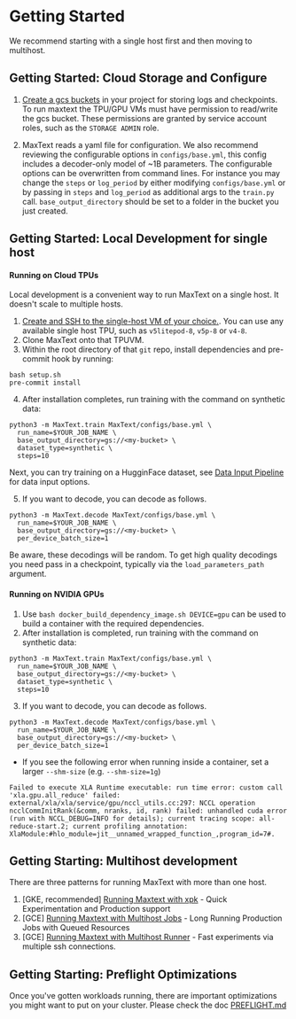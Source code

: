 # Getting Started

We recommend starting with a single host first and then moving to multihost.

## Getting Started: Cloud Storage and Configure
1. [Create a gcs buckets](https://cloud.google.com/storage/docs/creating-buckets) in your project for storing logs and checkpoints. To run maxtext the TPU/GPU VMs must have permission to read/write the gcs bucket. These permissions are granted by service account roles, such as the `STORAGE ADMIN` role.

2. MaxText reads a yaml file for configuration. We also recommend reviewing the configurable options in `configs/base.yml`, this config includes a decoder-only model of ~1B parameters. The configurable options can be overwritten from command lines. For instance you may change the `steps` or `log_period` by either modifying `configs/base.yml` or by passing in `steps` and `log_period` as additional args to the `train.py` call. `base_output_directory` should be set to a folder in the bucket you just created.

## Getting Started: Local Development for single host

#### Running on Cloud TPUs
Local development is a convenient way to run MaxText on a single host. It doesn't scale to
multiple hosts.

1. [Create and SSH to the single-host VM of your choice.](https://cloud.google.com/tpu/docs/users-guide-tpu-vm#creating_a_cloud_tpu_vm_with_gcloud). You can use any available single host TPU, such as `v5litepod-8`, `v5p-8` or `v4-8`.
2. Clone MaxText onto that TPUVM.
3. Within the root directory of that `git` repo, install dependencies and pre-commit hook by running:
```
bash setup.sh
pre-commit install
```
4. After installation completes, run training with the command on synthetic data:
```
python3 -m MaxText.train MaxText/configs/base.yml \
  run_name=$YOUR_JOB_NAME \
  base_output_directory=gs://<my-bucket> \
  dataset_type=synthetic \
  steps=10
```
Next, you can try training on a HugginFace dataset, see [Data Input Pipeline](https://github.com/google/maxtext/blob/main/getting_started/Data_Input_Pipeline.md) for data input options.

5. If you want to decode, you can decode as follows.
```
python3 -m MaxText.decode MaxText/configs/base.yml \
  run_name=$YOUR_JOB_NAME \
  base_output_directory=gs://<my-bucket> \
  per_device_batch_size=1
```
Be aware, these decodings will be random. To get high quality decodings you need pass in a checkpoint, typically via the `load_parameters_path` argument.


#### Running on NVIDIA GPUs
1. Use `bash docker_build_dependency_image.sh DEVICE=gpu` can be used to build a container with the required dependencies.
2. After installation is completed, run training with the command on synthetic data:
```
python3 -m MaxText.train MaxText/configs/base.yml \
  run_name=$YOUR_JOB_NAME \
  base_output_directory=gs://<my-bucket> \
  dataset_type=synthetic \
  steps=10  
```

3. If you want to decode, you can decode as follows.
```
python3 -m MaxText.decode MaxText/configs/base.yml \
  run_name=$YOUR_JOB_NAME \
  base_output_directory=gs://<my-bucket> \
  per_device_batch_size=1  
```

* If you see the following error when running inside a container, set a larger `--shm-size` (e.g. `--shm-size=1g`)
```
Failed to execute XLA Runtime executable: run time error: custom call 'xla.gpu.all_reduce' failed: external/xla/xla/service/gpu/nccl_utils.cc:297: NCCL operation ncclCommInitRank(&comm, nranks, id, rank) failed: unhandled cuda error (run with NCCL_DEBUG=INFO for details); current tracing scope: all-reduce-start.2; current profiling annotation: XlaModule:#hlo_module=jit__unnamed_wrapped_function_,program_id=7#.
```

## Getting Starting: Multihost development
There are three patterns for running MaxText with more than one host.

1. [GKE, recommended] [Running Maxtext with xpk](Run_MaxText_via_xpk.md) - Quick Experimentation and Production support
2. [GCE] [Running Maxtext with Multihost Jobs](Run_MaxText_via_multihost_job.md) - Long Running Production Jobs with Queued Resources
3. [GCE] [Running Maxtext with Multihost Runner](Run_MaxText_via_multihost_runner.md) -  Fast experiments via multiple ssh connections.

## Getting Starting: Preflight Optimizations

Once you've gotten workloads running, there are important optimizations you might want to put on your cluster. Please check the doc [PREFLIGHT.md](https://github.com/google/maxtext/blob/main/PREFLIGHT.md)
